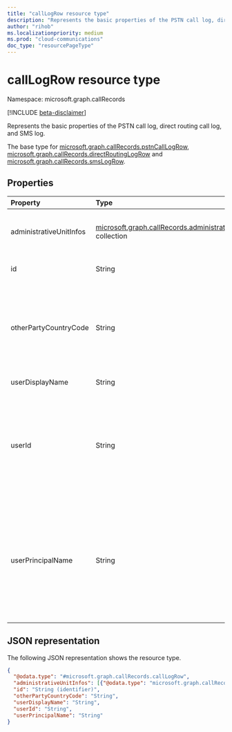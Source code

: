 ```yaml
---
title: "callLogRow resource type"
description: "Represents the basic properties of the PSTN call log, direct routing call log, and SMS log."
author: "rihob"
ms.localizationpriority: medium
ms.prod: "cloud-communications"
doc_type: "resourcePageType"
---
```


# callLogRow resource type

Namespace: microsoft.graph.callRecords

[!INCLUDE [beta-disclaimer](../../includes/beta-disclaimer.md)]

Represents the basic properties of the PSTN call log, direct routing call log, and SMS log.

The base type for [microsoft.graph.callRecords.pstnCallLogRow](callrecords-pstncalllogrow.md), [microsoft.graph.callRecords.directRoutingLogRow](callrecords-directroutinglogrow.md) and [microsoft.graph.callRecords.smsLogRow](callrecords-smslogrow.md).
## Properties

|Property|Type|Description|
|:---|:---|:---|
|administrativeUnitInfos| [microsoft.graph.callRecords.administrativeUnitInfo](callrecords-administrativeunitinfo.md) collection|Collection of administrative units associated to a call.|
|id|String|Unique call identifier (GUID).|
|otherPartyCountryCode|String|Country code of the caller for an incoming call, or callee for an outgoing call. For details, see [ISO 3166-1 alpha-2](https://en.wikipedia.org/wiki/ISO_3166-1_alpha-2).|
|userDisplayName|String|Display name of the user.|
|userId|String|The unique identifier (GUID) of the user in Microsoft Entra ID. This and other user info is null/empty for bot call types (`ucap_in`, `ucap_out`).|
|userPrincipalName|String|The user principal name (sign-in name) in Microsoft Entra ID. It's usually the same as the user's SIP address and can be the same as the user's e-mail address.|


## JSON representation

The following JSON representation shows the resource type.

<!-- {
  "blockType": "resource",
  "@odata.type": "microsoft.graph.callRecordscallLogRow",
  "keyProperty": "id"
}
-->

``` json
{
  "@odata.type": "#microsoft.graph.callRecords.callLogRow",
  "administrativeUnitInfos": [{"@odata.type": "microsoft.graph.callRecords.administrativeUnitInfo"}],
  "id": "String (identifier)",
  "otherPartyCountryCode": "String",
  "userDisplayName": "String",
  "userId": "String",
  "userPrincipalName": "String"
}
```
